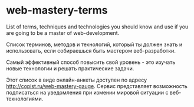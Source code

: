 # web-mastery-terms
List of terms, techniques and technologies you should know and use if you are going to be a master of web-development.

Список терминов, методов и технологий, который ты должен знать и использовать, если собираешься быть мастером веб-разработки.

Самый эффективный способ повысить свой уровень - это изучать новые технологии и решать практические задачи.

Этот список в виде онлайн-анкеты доступен по адресу <http://copist.ru/web-mastery-gauge>.
Сервис представляет возможность подписаться на уведомления при измении мировой ситуации с веб-технологиями.
